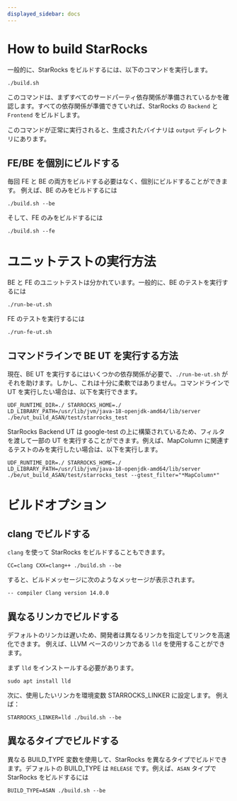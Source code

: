 ```yaml
---
displayed_sidebar: docs
---
```


# How to build StarRocks

一般的に、StarRocks をビルドするには、以下のコマンドを実行します。

```
./build.sh
```

このコマンドは、まずすべてのサードパーティ依存関係が準備されているかを確認します。すべての依存関係が準備できていれば、StarRocks の `Backend` と `Frontend` をビルドします。

このコマンドが正常に実行されると、生成されたバイナリは `output` ディレクトリにあります。

## FE/BE を個別にビルドする

毎回 FE と BE の両方をビルドする必要はなく、個別にビルドすることができます。
例えば、BE のみをビルドするには
```
./build.sh --be
```

そして、FE のみをビルドするには
```
./build.sh --fe
```

# ユニットテストの実行方法

BE と FE のユニットテストは分かれています。一般的に、BE のテストを実行するには
```
./run-be-ut.sh
```

FE のテストを実行するには
```
./run-fe-ut.sh
```

## コマンドラインで BE UT を実行する方法

現在、BE UT を実行するにはいくつかの依存関係が必要で、`./run-be-ut.sh` がそれを助けます。しかし、これは十分に柔軟ではありません。コマンドラインで UT を実行したい場合は、以下を実行できます。

```
UDF_RUNTIME_DIR=./ STARROCKS_HOME=./ LD_LIBRARY_PATH=/usr/lib/jvm/java-18-openjdk-amd64/lib/server ./be/ut_build_ASAN/test/starrocks_test
```

StarRocks Backend UT は google-test の上に構築されているため、フィルタを渡して一部の UT を実行することができます。例えば、MapColumn に関連するテストのみを実行したい場合は、以下を実行します。

```
UDF_RUNTIME_DIR=./ STARROCKS_HOME=./ LD_LIBRARY_PATH=/usr/lib/jvm/java-18-openjdk-amd64/lib/server ./be/ut_build_ASAN/test/starrocks_test --gtest_filter="*MapColumn*"
```

# ビルドオプション

## clang でビルドする

`clang` を使って StarRocks をビルドすることもできます。

```
CC=clang CXX=clang++ ./build.sh --be
```

すると、ビルドメッセージに次のようなメッセージが表示されます。

```
-- compiler Clang version 14.0.0
```

## 異なるリンカでビルドする

デフォルトのリンカは遅いため、開発者は異なるリンカを指定してリンクを高速化できます。
例えば、LLVM ベースのリンカである `lld` を使用することができます。

まず `lld` をインストールする必要があります。

```
sudo apt install lld
```

次に、使用したいリンカを環境変数 STARROCKS_LINKER に設定します。
例えば：

```
STARROCKS_LINKER=lld ./build.sh --be
```

## 異なるタイプでビルドする

異なる BUILD_TYPE 変数を使用して、StarRocks を異なるタイプでビルドできます。デフォルトの BUILD_TYPE は `RELEASE` です。例えば、`ASAN` タイプで StarRocks をビルドするには

```
BUILD_TYPE=ASAN ./build.sh --be
```